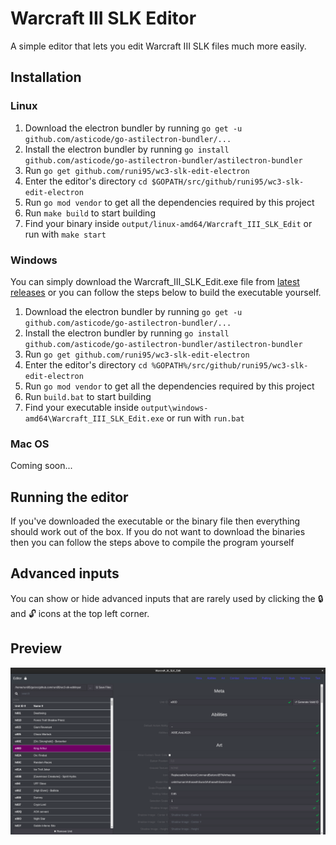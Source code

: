 # Warcraft III SLK Editor

A simple editor that lets you edit Warcraft III SLK files much more easily.

## Installation

### Linux

1. Download the electron bundler by running `go get -u github.com/asticode/go-astilectron-bundler/...`
2. Install the electron bundler by running `go install github.com/asticode/go-astilectron-bundler/astilectron-bundler
`
3. Run `go get github.com/runi95/wc3-slk-edit-electron`
4. Enter the editor's directory `cd $GOPATH/src/github/runi95/wc3-slk-edit-electron`
5. Run `go mod vendor` to get all the dependencies required by this project
6. Run `make build` to start building
7. Find your binary inside `output/linux-amd64/Warcraft_III_SLK_Edit` or run with `make start`

### Windows

You can simply download the Warcraft_III_SLK_Edit.exe file from [latest releases](https://github.com/runi95/wc3-slk-edit-electron/releases/latest) or you can follow the steps below to build the executable yourself.
1. Download the electron bundler by running `go get -u github.com/asticode/go-astilectron-bundler/...`
2. Install the electron bundler by running `go install github.com/asticode/go-astilectron-bundler/astilectron-bundler
`
3. Run `go get github.com/runi95/wc3-slk-edit-electron`
4. Enter the editor's directory `cd %GOPATH%/src/github/runi95/wc3-slk-edit-electron`
5. Run `go mod vendor` to get all the dependencies required by this project
6. Run `build.bat` to start building
7. Find your executable inside `output\windows-amd64\Warcraft_III_SLK_Edit.exe` or run with `run.bat`

### Mac OS

Coming soon...

## Running the editor

If you've downloaded the executable or the binary file then everything should work out of the box. If you do not want to download the binaries then you can follow the steps above to compile the program yourself

## Advanced inputs

You can show or hide advanced inputs that are rarely used by clicking the :lock: and :unlock: icons at the top left corner.

## Preview

![Preview Image](/images/Preview-Image-1.png)
